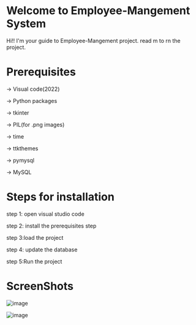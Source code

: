 # Welcome to Employee-Mangement System

Hi!! I'm your guide to Employee-Mangement project. read m to rn the project.

# Prerequisites

-> Visual code(2022)

-> Python packages

   -> tkinter
   
   -> PIL(for .png images)
   
   -> time
   
   -> ttkthemes
   
   -> pymysql
   
   -> MySQL 
   
   
   
# Steps for installation 

step 1: open visual studio code

step 2: install the prerequisites step

step 3:load the project

step 4: update the database

step 5:Run the project



# ScreenShots

![image](https://user-images.githubusercontent.com/108864512/216942408-116f65d7-79e7-45e3-830c-5c0ee6dc3f5a.png)

![image](https://user-images.githubusercontent.com/108864512/216942589-6408c949-0f1d-437c-8aa5-834b7580ba29.png)





